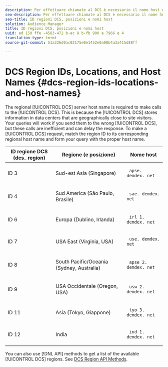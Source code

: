 ```yaml
---
description: Per effettuare chiamate al DCS è necessario il nome host del server DCS regionale. poiché il DCS memorizza informazioni nei centri dati che sono geograficamente vicini ai visitatori del sito. Le tue query funzionano se li invii al DCS sbagliato, ma queste chiamate sono inefficienti e possono ritardare la risposta. Per effettuare una richiesta DCS, fai corrispondere l'ID regione al nome host regionale corrispondente e completa la query con il nome host corretto.
seo-description: Per effettuare chiamate al DCS è necessario il nome host del server DCS regionale. poiché il DCS memorizza informazioni nei centri dati che sono geograficamente vicini ai visitatori del sito. Le tue query funzionano se li invii al DCS sbagliato, ma queste chiamate sono inefficienti e possono ritardare la risposta. Per effettuare una richiesta DCS, fai corrispondere l'ID regione al nome host regionale corrispondente e completa la query con il nome host corretto.
seo-title: ID regioni DCS, posizioni e nomi host
solution: Audience Manager
title: ID regioni DCS, posizioni e nomi host
uuid: ad 150 ffe -4583-472 b-ac 8 b-fb 900 a 7966 e 4
translation-type: tm+mt
source-git-commit: 51a326d0ac02175e0e1452e0a00b4a3a415d88ff

---
```



# DCS Region IDs, Locations, and Host Names {#dcs-region-ids-locations-and-host-names}

The regional [!UICONTROL DCS] server host name is required to make calls to the [!UICONTROL DCS]. This is because the [!UICONTROL DCS] stores information in data centers that are geographically close to site visitors. Your queries will work if you send them to the wrong [!UICONTROL DCS], but these calls are inefficient and can delay the response. To make a [!UICONTROL DCS] request, match the region ID to its corresponding regional host name and form your query with the proper host name.

<table id="table_643212E4F9C64DFF9443904B01D89CB3"> 
 <thead> 
  <tr> 
   <th colname="col1" class="entry"> ID regione DCS (dcs_ region) </th> 
   <th colname="col2" class="entry"> Regione (e posizione) </th> 
   <th colname="col3" class="entry"> Nome host </th> 
  </tr> 
 </thead>
 <tbody> 
  <tr> 
   <td colname="col1"> <p>ID 3 </p> </td> 
   <td colname="col2"> <p>Sud-est Asia (Singapore) </p> </td> 
   <td colname="col3"> <p> <code> apse. demdex. net</code> </p> </td> 
  </tr> 
  <tr> 
   <td colname="col1"> <p>ID 4 </p> </td> 
   <td colname="col2"> <p>Sud America (São Paulo, Brasile) </p> </td> 
   <td colname="col3"> <p> <code> sae. demdex. net</code> </p> </td> 
  </tr> 
  <tr> 
   <td colname="col1"> <p>ID 6 </p> </td> 
   <td colname="col2"> <p>Europa (Dublino, Irlanda) </p> </td> 
   <td colname="col3"> <p> <code> irl 1. demdex. net</code> </p> </td> 
  </tr> 
  <tr> 
   <td colname="col1"> <p>ID 7 </p> </td> 
   <td colname="col2"> <p>USA East (Virginia, USA) </p> </td> 
   <td colname="col3"> <p> <code> use. demdex. net</code> </p> </td> 
  </tr> 
  <tr> 
   <td colname="col1"> <p>ID 8 </p> </td> 
   <td colname="col2"> <p>South Pacific/Oceania (Sydney, Australia) </p> </td> 
   <td colname="col3"> <p> <code> apse 2. demdex. net</code> </p> </td> 
  </tr> 
  <tr> 
   <td colname="col1"> <p>ID 9 </p> </td> 
   <td colname="col2"> <p>USA Occidentale (Oregon, USA) </p> </td> 
   <td colname="col3"> <p> <code> usw 2. demdex. net</code> </p> </td> 
  </tr> 
  <tr> 
   <td colname="col1"> <p>ID 11 </p> </td> 
   <td colname="col2"> <p>Asia (Tokyo, Giappone) </p> </td> 
   <td colname="col3"> <p> <code> tyo 3. demdex. net</code> </p> </td> 
  </tr>
  <tr> 
   <td colname="col1"> <p>ID 12 </p> </td> 
   <td colname="col2"> <p>India </p> </td> 
   <td colname="col3"> <p> <code> ind 1. demdex. net</code> </p> </td> 
  </tr> 
 </tbody> 
</table>

You can also use [!DNL API] methods to get a list of the available [!UICONTROL DCS] regions. See [DCS Region API Methods](../../../api/rest-api-main/aam-api-dcs-regions.md).